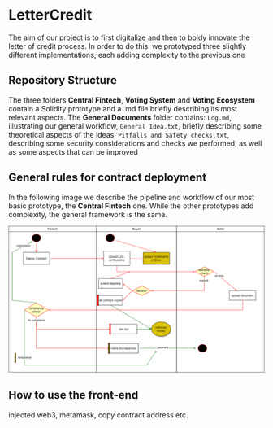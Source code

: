 # LetterCredit

The aim of our project is to first digitalize and then to boldy innovate the letter of credit process. In order to do this, we prototyped three slightly different implementations, each adding complexity to the previous one 

## Repository Structure
The three folders **Central Fintech**, **Voting System** and **Voting Ecosystem** contain a Solidity prototype and a .md file briefly describing its most relevant aspects.
The **General Documents** folder contains: `Log.md`, illustrating our general workflow, `General Idea.txt`, briefly describing some theoretical aspects of the ideas, `Pitfalls and Safety checks.txt`, describing some security considerations and checks we performed, as well as some aspects that can be improved

## General rules for contract deployment

In the following image we describe the pipeline and workflow of our most basic prototype, the **Central Fintech** one. While the other prototypes add complexity, the general framework is the same.


![plot](https://github.com/CaterinaFabbri/LetterCredit/blob/main/Documents%20and%20Images/Basic%20Structure.png)


## How to use the front-end
injected web3, metamask, copy contract address etc.



